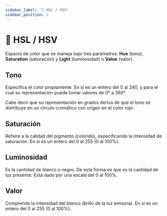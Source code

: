 ```yaml
---
sidebar_label: '🔆 HSL / HSV'
sidebar_position: 2
---
```


# 🔆 HSL / HSV

Espacio de color que se maneja bajo tres parámetros: **Hue** (tono), **Saturation** (saturación) y **Light** (luminosidad) o **Value** (valor).

## Tono

Especifica el color propiamente. En sí es un entero del 0 al 240, y para el cual su representación puede tomar valores de 0° a 360°.

Cabe decir que su representación en grados deriva de que el tono se distribuye en un círculo cromático con origen en el color rojo.

## Saturación

Refiere a la calidad del pigmento (colorido), especificando la intensidad de saturación. En sí es un entero del 0 al 255 (0 al 100%).

## Luminosidad

Es la cantidad de blanco o negro. De esta forma es que es la cantidad de luz presente. Está dado por una escala del 0 al 100%.

## Valor

Comprende la intensidad del blanco (brillo de la luz emisora). En sí es un entero del 0 al 255 (0 al 100%).